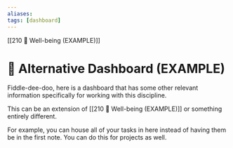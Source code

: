```yaml
---
aliases: 
tags: [dashboard]
---
```

[[210 🎀 Well-being (EXAMPLE)]]
# 🎨 Alternative Dashboard (EXAMPLE)
Fiddle-dee-doo, here is a dashboard that has some other relevant information specifically for working with this discipline.

This can be an extension of [[210 🎀 Well-being (EXAMPLE)]] or something entirely different. 

For example, you can house all of your tasks in here instead of having them be in the first note. You can do this for projects as well.